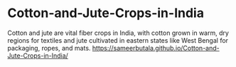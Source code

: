 # Cotton-and-Jute-Crops-in-India
Cotton and jute are vital fiber crops in India, with cotton grown in warm, dry regions for textiles and jute cultivated in eastern states like West Bengal for packaging, ropes, and mats.
https://sameerbutala.github.io/Cotton-and-Jute-Crops-in-India/
